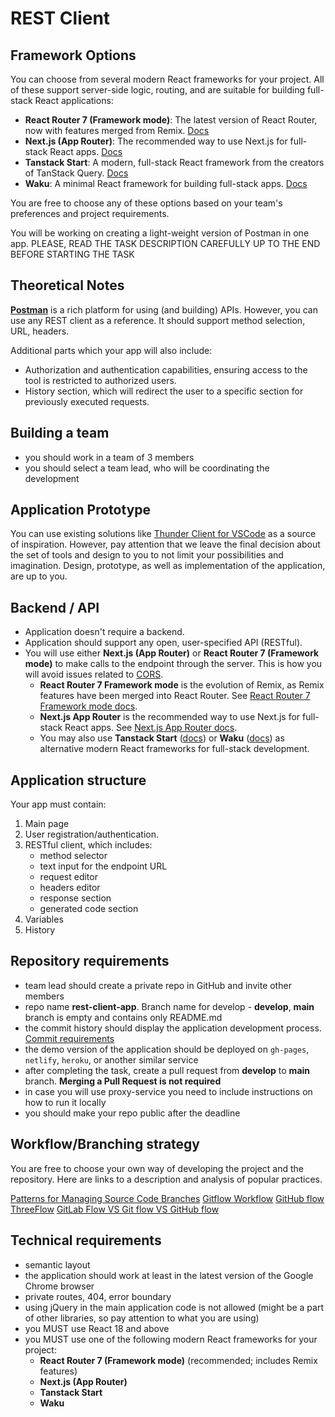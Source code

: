 # REST Client

## Framework Options

You can choose from several modern React frameworks for your project. All of these support server-side logic, routing, and are suitable for building full-stack React applications:

- **React Router 7 (Framework mode)**: The latest version of React Router, now with features merged from Remix. [Docs](https://reactrouter.com/start/modes#framework)
- **Next.js (App Router)**: The recommended way to use Next.js for full-stack React apps. [Docs](https://nextjs.org/docs/app)
- **Tanstack Start**: A modern, full-stack React framework from the creators of TanStack Query. [Docs](https://tanstack.com/start/latest)
- **Waku**: A minimal React framework for building full-stack apps. [Docs](https://waku.gg/)

You are free to choose any of these options based on your team's preferences and project requirements.

You will be working on creating a light-weight version of Postman in one app.
PLEASE, READ THE TASK DESCRIPTION CAREFULLY UP TO THE END BEFORE STARTING THE TASK

## Theoretical Notes

[**Postman**](https://www.postman.com/) is a rich platform for using (and building) APIs. However, you can use any REST client as a reference.
It should support method selection, URL, headers.

Additional parts which your app will also include:

- Authorization and authentication capabilities, ensuring access to the tool is restricted to authorized users.
- History section, which will redirect the user to a specific section for previously executed requests.

## Building a team

- you should work in a team of 3 members
- you should select a team lead, who will be coordinating the development

## Application Prototype

You can use existing solutions like [Thunder Client for VSCode](https://marketplace.visualstudio.com/items?itemName=rangav.vscode-thunder-client) as a source of inspiration.
However, pay attention that we leave the final decision about the set of tools and design to you to not limit your possibilities and imagination.
Design, prototype, as well as implementation of the application, are up to you.

## Backend / API

- Application doesn't require a backend.
- Application should support any open, user-specified API (RESTful).
- You will use either **Next.js (App Router)** or **React Router 7 (Framework mode)** to make calls to the endpoint through the server. This is how you will avoid issues related to [CORS](https://developer.mozilla.org/en-US/docs/Web/HTTP/CORS).
  - **React Router 7 Framework mode** is the evolution of Remix, as Remix features have been merged into React Router. See [React Router 7 Framework mode docs](https://reactrouter.com/start/modes#framework).
  - **Next.js App Router** is the recommended way to use Next.js for full-stack React apps. See [Next.js App Router docs](https://nextjs.org/docs/app).
  - You may also use **Tanstack Start** ([docs](https://tanstack.com/start/latest)) or **Waku** ([docs](https://waku.gg/)) as alternative modern React frameworks for full-stack development.

## Application structure

Your app must contain:

1. Main page
2. User registration/authentication.
3. RESTful client, which includes:
   - method selector
   - text input for the endpoint URL
   - request editor
   - headers editor
   - response section
   - generated code section
4. Variables
5. History

## Repository requirements

- team lead should create a private repo in GitHub and invite other members
- repo name **rest-client-app**. Branch name for develop - **develop**, **main** branch is empty and contains only README.md
- the commit history should display the application development process. [Commit requirements](https://rs.school/docs/ru/git-convention)
- the demo version of the application should be deployed on `gh-pages`, `netlify`, `heroku`, or another similar service
- after completing the task, create a pull request from **develop** to **main** branch. **Merging a Pull Request is not required**
- in case you will use proxy-service you need to include instructions on how to run it locally
- you should make your repo public after the deadline

## Workflow/Branching strategy

You are free to choose your own way of developing the project and the repository. Here are links to a description and analysis of popular practices.

[Patterns for Managing Source Code Branches](https://martinfowler.com/articles/branching-patterns.html)
[Gitflow Workflow](https://www.atlassian.com/ru/git/tutorials/comparing-workflows/gitflow-workflow)
[GitHub flow](https://docs.github.com/en/get-started/quickstart/github-flow)
[ThreeFlow](https://habr.com/ru/company/infopulse/blog/345826/)
[GitLab Flow VS Git flow VS GitHub flow](https://yapro.ru/article/6172)

## Technical requirements

- semantic layout
- the application should work at least in the latest version of the Google Chrome browser
- private routes, 404, error boundary
- using jQuery in the main application code is not allowed (might be a part of other libraries, so pay attention to what you are using)
- you MUST use React 18 and above
- you MUST use one of the following modern React frameworks for your project:
  - **React Router 7 (Framework mode)** (recommended; includes Remix features)
  - **Next.js (App Router)**
  - **Tanstack Start**
  - **Waku**
